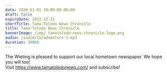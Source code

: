 ```yaml
---
date: 2020-01-01 19:00:00-06:00
draft: false
expiryDate: 2022-12-31
shortTitle: Tama-Toledo News Chronicle
title: Tama-Toledo News Chronicle
bannerImage: /img/_tamatoledo-news-chronicle-logo.png
audio: /audio/15/adventure-1.mp3
duration: 30000
---
```


The Wieting is pleased to support our local hometown newspaper.  We hope you will too!  
Visit https://www.tamatoledonews.com/ and subscribe!  
